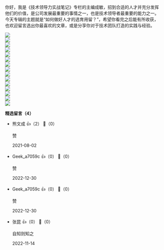 你好，我是《技术领导力实战笔记》专栏的主编成敏，招到合适的人才并充分发挥他们的价值，是公司发展最重要的事情之一，也是技术领导者最重要的能力之一。今天专辑的主题就是“如何做好人才的选育用留？”，希望你看完之后能有所收获，也欢迎留言选出你最喜欢的文章，或是分享你对于技术团队打造的实践与经验。

[![](https://static001.geekbang.org/resource/image/f8/c2/f830093a4a1629392d9dd87de78cb2c2.jpg?wh=949%2A463)](http://time.geekbang.org/column/article/7778)  
[![](https://static001.geekbang.org/resource/image/4a/b7/4acfb92457d5d15bcd2225b8919b26b7.jpg?wh=949%2A463)](http://time.geekbang.org/column/article/8240)  
[![](https://static001.geekbang.org/resource/image/a5/45/a5239a4aa9e55dd9b0d95f2e20d20b45.jpg?wh=949%2A463)](http://time.geekbang.org/column/article/9052)  
[![](https://static001.geekbang.org/resource/image/16/5b/16c14fb791308561d9c8d607d3a98b5b.jpg?wh=949%2A463)](http://time.geekbang.org/column/article/9089)  
[![](https://static001.geekbang.org/resource/image/01/7a/01ccd79a09c8e5db8b52b625f738d67a.jpg?wh=949%2A463)](http://time.geekbang.org/column/article/9147)  
[![](https://static001.geekbang.org/resource/image/68/42/6820bc84cbf9faa641e0b84e2377b042.jpg?wh=949%2A463)](http://time.geekbang.org/column/article/9241)  
[![](https://static001.geekbang.org/resource/image/f3/d6/f39a8fafa1e425cb698a65befeaf26d6.jpg?wh=949%2A463)](http://time.geekbang.org/column/article/9854)  
[![](https://static001.geekbang.org/resource/image/f3/51/f367d379d21b56f21f5904c7b4e9d651.jpg?wh=949%2A463)](http://time.geekbang.org/column/article/9916)  
[![](https://static001.geekbang.org/resource/image/86/ce/866872a4d977a54569cedc2ebd68d5ce.jpg?wh=949%2A463)](http://time.geekbang.org/column/article/13719)  
[![](https://static001.geekbang.org/resource/image/7d/2d/7d1cbb0d71d34d8dc6c1687a3408fa2d.jpg?wh=949%2A463)](http://time.geekbang.org/column/article/40072)  
[![](https://static001.geekbang.org/resource/image/ec/67/ec7e3a94668a1dc73cbe4ac12f20fe67.jpg?wh=949%2A463)](http://time.geekbang.org/column/article/41439)  
[![](https://static001.geekbang.org/resource/image/6f/ae/6ff488e87bccd62b7ce99465bdb49bae.jpg?wh=949%2A463)](http://time.geekbang.org/column/article/69563)  
[![](https://static001.geekbang.org/resource/image/5d/c2/5db345aa4c8c89bf88e73aaba98001c2.jpg?wh=949%2A463)](http://time.geekbang.org/column/article/79196)  
[![](https://static001.geekbang.org/resource/image/f6/8d/f617b6d4d9fd848be1aad661e0f6548d.jpg?wh=949%2A463)](http://time.geekbang.org/column/article/10967)  
[![](https://static001.geekbang.org/resource/image/73/55/73c225c2cc035f261841670457601555.jpg?wh=949%2A463)](http://time.geekbang.org/column/article/40754)
<div><strong>精选留言（4）</strong></div><ul>
<li><span>熊文成</span> 👍（2） 💬（0）<p>赞</p>2021-08-02</li><br/><li><span>Geek_a7059c</span> 👍（0） 💬（0）<p>赞</p>2022-12-30</li><br/><li><span>Geek_a7059c</span> 👍（0） 💬（0）<p>赞</p>2022-12-30</li><br/><li><span>张昆</span> 👍（0） 💬（0）<p>自知则知之</p>2022-11-14</li><br/>
</ul>